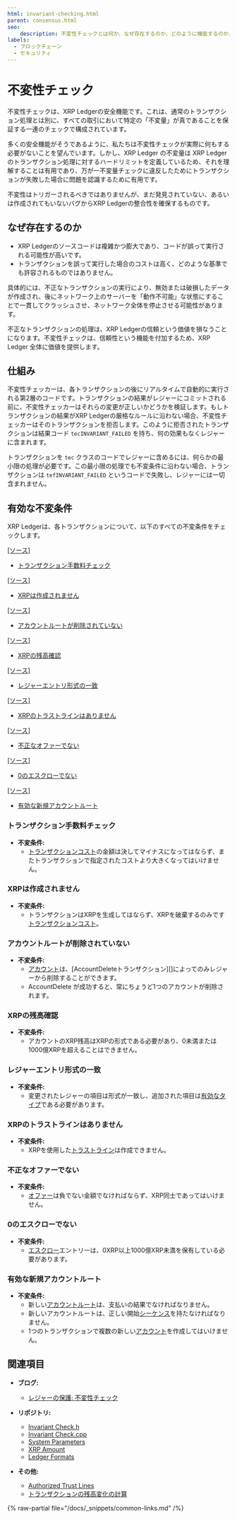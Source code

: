 ```yaml
---
html: invariant-checking.html
parent: consensus.html
seo:
    description: 不変性チェックとは何か、なぜ存在するのか、どのように機能するのか、どのような不変性チェックが有効なのかを理解することができます。
labels:
  - ブロックチェーン
  - セキュリティ
---
```

# 不変性チェック

不変性チェックは、XRP Ledgerの安全機能です。これは、通常のトランザクション処理とは別に、すべての取引において特定の「不変量」が真であることを保証する一連のチェックで構成されています。

多くの安全機能がそうであるように、私たちは不変性チェックが実際に何もする必要がないことを望んでいます。しかし、XRP Ledger の不変量は XRP Ledger のトランザクション処理に対するハードリミットを定義しているため、それを理解することは有用であり、万が一不変量チェックに違反したためにトランザクションが失敗した場合に問題を認識するために有用です。

不変性はトリガーされるべきではありませんが、まだ発見されていない、あるいは作成されてもいないバグからXRP Ledgerの整合性を確保するものです。


## なぜ存在するのか

- XRP Ledgerのソースコードは複雑かつ膨大であり、コードが誤って実行される可能性が高いです。
- トランザクションを誤って実行した場合のコストは高く、どのような基準でも許容されるものではありません。

具体的には、不正なトランザクションの実行により、無効または破損したデータが作成され、後にネットワーク上のサーバーを「動作不可能」な状態にすることで一貫してクラッシュさせ、ネットワーク全体を停止させる可能性があります。

不正なトランザクションの処理は、XRP Ledgerの信頼という価値を損なうことになります。不変性チェックは、信頼性という機能を付加するため、XRP Ledger 全体に価値を提供します。



## 仕組み

不変性チェッカーは、各トランザクションの後にリアルタイムで自動的に実行される第2層のコードです。トランザクションの結果がレジャーにコミットされる前に、不変性チェッカーはそれらの変更が正しいかどうかを検証します。もしトランザクションの結果がXRP Ledgerの厳格なルールに沿わない場合、不変性チェッカーはそのトランザクションを拒否します。このように拒否されたトランザクションは結果コード `tecINVARIANT_FAILED` を持ち、何の効果もなくレジャーに含まれます。

トランザクションを `tec` クラスのコードでレジャーに含めるには、何らかの最小限の処理が必要です。この最小限の処理でも不変条件に沿わない場合、トランザクションは `tefINVARIANT_FAILED` というコードで失敗し、レジャーには一切含まれません。


## 有効な不変条件

XRP Ledgerは、各トランザクションについて、以下のすべての不変条件をチェックします。

[[ソース]](https://github.com/XRPLF/rippled/blob/023f5704d07d09e70091f38a0d4e5df213a3144b/src/ripple/app/tx/impl/InvariantCheck.h#L92 "ソース")

- [トランザクション手数料チェック](#トランザクション手数料チェック)

[[ソース]](https://github.com/XRPLF/rippled/blob/023f5704d07d09e70091f38a0d4e5df213a3144b/src/ripple/app/tx/impl/InvariantCheck.h#L118 "ソース")

- [XRPは作成されません](#xrpは作成されません)

[[ソース]](https://github.com/XRPLF/rippled/blob/023f5704d07d09e70091f38a0d4e5df213a3144b/src/ripple/app/tx/impl/InvariantCheck.h#L146 "ソース")

- [アカウントルートが削除されていない](#アカウントルートが削除されていない)

[[ソース]](https://github.com/XRPLF/rippled/blob/023f5704d07d09e70091f38a0d4e5df213a3144b/src/ripple/app/tx/impl/InvariantCheck.h#L173 "ソース")

- [XRPの残高確認](#xrpの残高確認)

[[ソース]](https://github.com/XRPLF/rippled/blob/023f5704d07d09e70091f38a0d4e5df213a3144b/src/ripple/app/tx/impl/InvariantCheck.h#L197 "ソース")

- [レジャーエントリ形式の一致](#レジャーエントリ形式の一致)

[[ソース]](https://github.com/XRPLF/rippled/blob/023f5704d07d09e70091f38a0d4e5df213a3144b/src/ripple/app/tx/impl/InvariantCheck.h#L224 "ソース")

- [XRPのトラストラインはありません](#xrpのトラストラインはありません)

[[ソース]](https://github.com/XRPLF/rippled/blob/023f5704d07d09e70091f38a0d4e5df213a3144b/src/ripple/app/tx/impl/InvariantCheck.h#L251 "ソース")

- [不正なオファーでない](#不正なオファーでない)

[[ソース]](https://github.com/XRPLF/rippled/blob/023f5704d07d09e70091f38a0d4e5df213a3144b/src/ripple/app/tx/impl/InvariantCheck.h#L275 "ソース")

- [0のエスクローでない](#0のエスクローでない)

[[ソース]](https://github.com/XRPLF/rippled/blob/023f5704d07d09e70091f38a0d4e5df213a3144b/src/ripple/app/tx/impl/InvariantCheck.h#L300 "ソース")

- [有効な新規アカウントルート](#有効な新規アカウントルート)


### トランザクション手数料チェック

- **不変条件:**
    - [トランザクションコスト](../transactions/transaction-cost.md)の金額は決してマイナスになってはならず、またトランザクションで指定されたコストより大きくなってはいけません。


### XRPは作成されません

- **不変条件:**
    - トランザクションはXRPを生成してはならず、XRPを破棄するのみです[トランザクションコスト](../transactions/transaction-cost.md)。


### アカウントルートが削除されていない

- **不変条件:**
    - [アカウント](../accounts/accounts.md)は、[AccountDeleteトランザクション][]によってのみレジャーから削除することができます。
    - AccountDelete が成功すると、常にちょうど1つのアカウントが削除されます。


### XRPの残高確認

- **不変条件:**
    - アカウントのXRP残高はXRPの形式である必要があり、0未満または1000億XRPを超えることはできません。


### レジャーエントリ形式の一致

- **不変条件:**
    - 変更されたレジャーの項目は形式が一致し、追加された項目は[有効なタイプ](../../references/protocol/ledger-data/ledger-entry-types/index.md)である必要があります。


### XRPのトラストラインはありません

- **不変条件:**
    - XRPを使用した[トラストライン](../tokens/fungible-tokens/index.md)は作成できません。


### 不正なオファーでない

- **不変条件:**
    - [オファー](../../references/protocol/ledger-data/ledger-entry-types/offer.md)は負でない金額でなければならず、XRP同士であってはいけません。


### 0のエスクローでない

- **不変条件:**
    - [エスクロー](../../references/protocol/ledger-data/ledger-entry-types/escrow.md)エントリーは、0XRP以上1000億XRP未満を保有している必要があります。


### 有効な新規アカウントルート

- **不変条件:**
    - 新しい[アカウントルート](../../references/protocol/ledger-data/ledger-entry-types/accountroot.md)は、支払いの結果でなければなりません。
    - 新しいアカウントルートは、正しい開始[シーケンス](../../references/protocol/data-types/basic-data-types.md#アカウントシーケンス)を持たなければなりません。
    - 1つのトランザクションで複数の新しい[アカウント](../accounts/accounts.md)を作成してはいけません。


## 関連項目

- **ブログ:**
    - [レジャーの保護: 不変性チェック](https://xrpl.org/blog/2017/invariant-checking.html)

- **リポジトリ:**
    - [Invariant Check.h](https://github.com/XRPLF/rippled/blob/023f5704d07d09e70091f38a0d4e5df213a3144b/src/ripple/app/tx/impl/InvariantCheck.h)
    - [Invariant Check.cpp](https://github.com/XRPLF/rippled/blob/023f5704d07d09e70091f38a0d4e5df213a3144b/src/ripple/app/tx/impl/InvariantCheck.cpp)
    - [System Parameters](https://github.com/XRPLF/rippled/blob/develop/src/ripple/protocol/SystemParameters.h#L43)
    - [XRP Amount](https://github.com/XRPLF/rippled/blob/develop/src/ripple/basics/XRPAmount.h#L244)
    - [Ledger Formats](https://github.com/XRPLF/rippled/blob/023f5704d07d09e70091f38a0d4e5df213a3144b/src/ripple/protocol/LedgerFormats.h#L36-L94)


- **その他:**
    - [Authorized Trust Lines](../tokens/fungible-tokens/authorized-trust-lines.md)
    - [トランザクションの残高変化の計算](https://xrpl.org/blog/2015/calculating-balance-changes-for-a-transaction.html#calculating-balance-changes-for-a-transaction)

{% raw-partial file="/docs/_snippets/common-links.md" /%}
